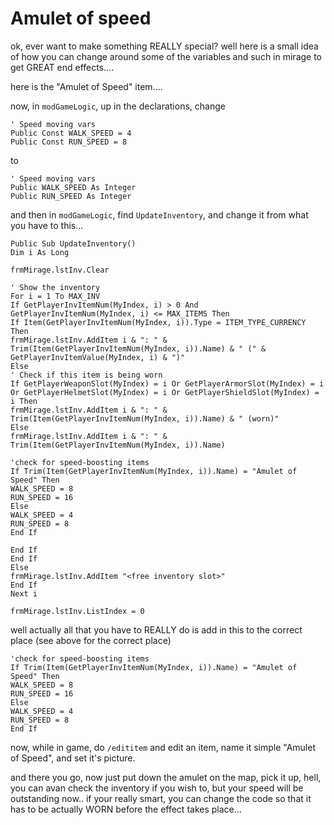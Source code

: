 # Amulet of speed

ok, ever want to make something REALLY special? well here is a small idea of how you can change around some of the variables and such in mirage to get GREAT end effects....

here is the "Amulet of Speed" item....

now, in ```modGameLogic```, up in the declarations, change

```vba
' Speed moving vars
Public Const WALK_SPEED = 4
Public Const RUN_SPEED = 8
```

to

```vba
' Speed moving vars
Public WALK_SPEED As Integer
Public RUN_SPEED As Integer
```

and then in ```modGameLogic```, find ```UpdateInventory```, and change it from what you have to this...

```vba
Public Sub UpdateInventory()
Dim i As Long

frmMirage.lstInv.Clear

' Show the inventory
For i = 1 To MAX_INV
If GetPlayerInvItemNum(MyIndex, i) > 0 And GetPlayerInvItemNum(MyIndex, i) <= MAX_ITEMS Then
If Item(GetPlayerInvItemNum(MyIndex, i)).Type = ITEM_TYPE_CURRENCY Then
frmMirage.lstInv.AddItem i & ": " & Trim(Item(GetPlayerInvItemNum(MyIndex, i)).Name) & " (" & GetPlayerInvItemValue(MyIndex, i) & ")"
Else
' Check if this item is being worn
If GetPlayerWeaponSlot(MyIndex) = i Or GetPlayerArmorSlot(MyIndex) = i Or GetPlayerHelmetSlot(MyIndex) = i Or GetPlayerShieldSlot(MyIndex) = i Then
frmMirage.lstInv.AddItem i & ": " & Trim(Item(GetPlayerInvItemNum(MyIndex, i)).Name) & " (worn)"
Else
frmMirage.lstInv.AddItem i & ": " & Trim(Item(GetPlayerInvItemNum(MyIndex, i)).Name)

'check for speed-boosting items
If Trim(Item(GetPlayerInvItemNum(MyIndex, i)).Name) = "Amulet of Speed" Then
WALK_SPEED = 8
RUN_SPEED = 16
Else
WALK_SPEED = 4
RUN_SPEED = 8
End If

End If
End If
Else
frmMirage.lstInv.AddItem "<free inventory slot>"
End If
Next i

frmMirage.lstInv.ListIndex = 0
```

well actually all that you have to REALLY do is add in this to the correct place (see above for the correct place)

```vba
'check for speed-boosting items
If Trim(Item(GetPlayerInvItemNum(MyIndex, i)).Name) = "Amulet of Speed" Then
WALK_SPEED = 8
RUN_SPEED = 16
Else
WALK_SPEED = 4
RUN_SPEED = 8
End If
```

now, while in game, do ```/edititem``` and edit an item, name it simple "Amulet of Speed", and set it's picture.

and there you go, now just put down the amulet on the map, pick it up, hell, you can avan check the inventory if you wish to, but your speed will be outstanding now.. if your really smart, you can change the code so that it has to be actually WORN before the effect takes place...